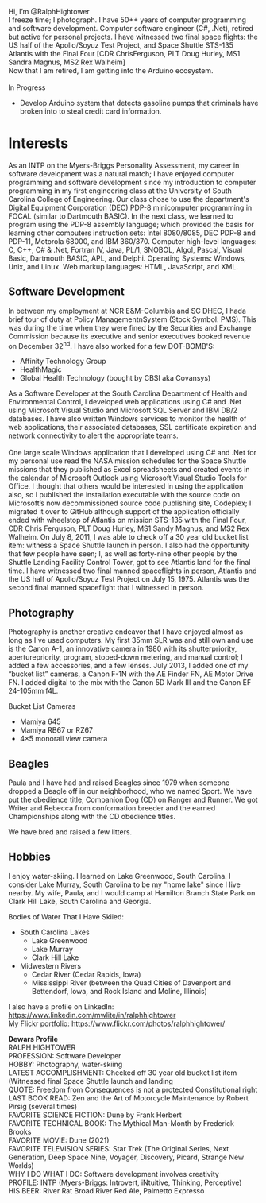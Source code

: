 Hi, I’m @RalphHightower <br>
I freeze time; I photograph. I have 50++ years of computer programming and software development.
Computer software engineer (C#, .Net), retired but active for personal projects. I have witnessed two final space flights: the US half of the Apollo/Soyuz Test Project, and Space Shuttle STS-135 Atlantis with the Final Four [CDR ChrisFerguson, PLT Doug Hurley, MS1 Sandra Magnus,  MS2 Rex Walheim]<br>
Now that I am retired, I am getting into the Arduino ecosystem.<br><br>
In Progress
- Develop Arduino system that detects gasoline pumps that criminals have broken into to steal credit card information. 

# Interests 
As an INTP on the Myers-Briggs Personality Assessment, my career in software development was a natural match; I have enjoyed computer programming and software development since my introduction to computer programming in my first engineering class at the University of South Carolina College of Engineering. Our class chose to use the department's Digital Equipment Corporation (DEC) PDP-8 minicomputer programming in FOCAL (similar to Dartmouth BASIC). In the next class, we learned to program using the PDP-8 assembly language; which provided the basis for learning other computers instruction sets: Intel 8080/8085, DEC PDP-8 and PDP-11, Motorola 68000, and IBM 360/370. Computer high-level languages: C, C++, C# & .Net, Fortran IV, Java, PL/1, SNOBOL, Algol, Pascal, Visual Basic, Dartmouth BASIC, APL, and Delphi. Operating Systems: Windows, Unix, and Linux. Web markup languages: HTML, JavaScript, and XML.
## Software Development
In between my employment at NCR E&M-Columbia and SC DHEC, I hada brief tour of duty at Policy ManagementnSystem (Stock Symbol: PMS). This was during the time when they were fined by the Securities and Exchange Commission because its executive and senior executives booked revenue on December 32<sup>nd</sup>. I have also worked for a few DOT-BOMB'S: <br>
- Affinity Technology Group 
- HealthMagic
- Global Health Technology (bought by CBSI aka Covansys)<br>

As a Software Developer at the South Carolina Department of Health and Environmental Control, I developed web applications using C# and .Net using Microsoft Visual Studio and Microsoft SQL Server and IBM DB/2 databases. I have also written Windows services to monitor the health of web applications, their associated databases, SSL certificate expiration and network connectivity to alert the appropriate teams.
<br><br>
One large scale Windows application that I developed using C# and .Net for my personal use read the NASA mission schedules for the Space Shuttle missions that they published as Excel spreadsheets and created events in the calendar of Microsoft Outlook using Microsoft Visual Studio Tools for Office. I thought that others would be interested in using the application also, so I published the installation executable with the source code on  Microsoft’s now decommissioned source code publishing site, Codeplex; I migrated it over to GitHub although support of the application officially ended with wheelstop of Atlantis on mission STS-135 with the Final Four, CDR Chris Ferguson, PLT Doug Hurley, MS1 Sandy Magnus, and MS2 Rex Walheim. On July 8, 2011, I was able to check off a 30 year old bucket list item: witness a Space Shuttle launch in person. I also had the opportunity that few people have seen; I, as well as forty-nine other people by the Shuttle Landing Facility Control Tower, got to see Atlantis land for the final time. I have witnessed two final manned spaceflights in person, Atlantis and the US half of Apollo/Soyuz Test Project on July 15, 1975. Atlantis was the second final manned spaceflight that I witnessed in person.
## Photography 
Photography is another creative endeavor that I have enjoyed almost as long as I've used computers. My first 35mm SLR was and still own and use is the Canon A-1, an innovative camera in 1980 with its shutterpriority, aperturepriority, program, stoped-down metering, and manual control; I added a few accessories, and a few lenses. July 2013, I added one of my “bucket list” cameras, a Canon F-1N with the AE Finder FN, AE Motor Drive FN. I added digital to the mix with the Canon 5D Mark III and the Canon EF 24-105mm f4L.

Bucket List Cameras<br>
- Mamiya 645<br>
- Mamiya RB67 or RZ67<br>
- 4×5 monorail view camera<br>

## Beagles 
Paula and I have had and raised Beagles since 1979 when someone dropped a Beagle off in our
neighborhood, who we named Sport. We have put the obedience title, Companion Dog (CD) on Ranger and 
Runner. We got Writer and Rebecca from conformation breeder and the earned Championships along
with the CD obedience titles.


We have bred and raised a few litters. 
## Hobbies
I enjoy water-skiing. I learned on Lake Greenwood, South Carolina. I consider Lake Murray, 
South Carolina to be my "home lake" since I live nearby. My wife, Paula, and I would camp
at Hamilton Branch State Park on Clark Hill Lake, South Carolina and Georgia.

Bodies of Water That I Have Skiied:
- South Carolina Lakes 
   - Lake Greenwood
   - Lake Murray
   - Clark Hill Lake
- Midwestern Rivers
   - Cedar River (Cedar Rapids, Iowa)
   - Mississippi River (between the Quad Cities of Davenport and Bettendorf, Iowa, and Rock Island and Moline, Illinois)<br>

I also have a profile on LinkedIn: https://www.linkedin.com/mwlite/in/ralphhightower<br>
My Flickr portfolio: https://www.flickr.com/photos/ralphhightower/<br>


**Dewars Profile**<br>
RALPH HIGHTOWER <br>
PROFESSION: Software Developer <br>
HOBBY: Photography, water-skiing <br>
LATEST ACCOMPLISHMENT: Checked off 30 year old bucket list item (Witnessed final Space Shuttle launch and landing <br>
QUOTE: Freedom from Consequences is not a protected Constitutional right <br>
LAST BOOK READ: Zen and the Art of Motorcycle Maintenance by Robert Pirsig (several times)<br>
FAVORITE SCIENCE FICTION: Dune by Frank Herbert<br>
FAVORITE TECHNICAL BOOK: The Mythical Man-Month by Frederick Brooks<br>
FAVORITE MOVIE: Dune (2021)<br>
FAVORITE TELEVISION SERIES: Star Trek (The Original Series, Next Generation, Deep Space Nine, Voyager, Discovery, Picard, Strange New Worlds)<br>
WHY I DO WHAT I DO: Software development involves creativity <br>
PROFILE: INTP (Myers-Briggs: Introvert, iNtuitive, Thinking, Perceptive) <br>
HIS BEER: River Rat Broad River Red Ale, Palmetto Expresso <br>
<!---
RalphHightower/RalphHightower is a ✨ special ✨ repository because its `README.md` (this file) appears on your GitHub profile.
You can click the Preview link to take a look at your changes.
--->
